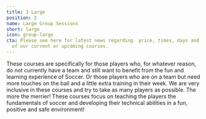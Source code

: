 ```yaml
---
title: 3 Large
position: 2
name: Large Group Sessions
short: large
icon: group-large
cta: Please see here for latest news regarding  price, times, days and age groups
  of our current or upcoming courses.
---
```


These courses are specifically for those players who, for whatever reason, do not currently have a team and still want to benefit from the fun and learning experience of Soccer. Or those players who are on a team but need more touches on the ball and a little extra training in their week. We are very inclusive in these courses and try to take as many players as possible. The more the merrier! These courses focus on teaching the players the fundamentals of soccer and developing their technical abilities in a fun, positive and safe environment!
